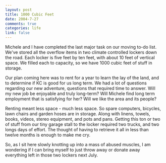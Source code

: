 ```yaml
--- 
layout: post
title: 1000 Cubic Feet
date: 2004-7-27
comments: true
categories: life
link: false
---
```

Michele and I have completed the last major task on our moving to-do list. We've stored all the overflow items in two climate controlled lockers down the road. Each locker is five feet by ten feet, with about 10 feet of vertical space. We filled each to capacity, so we have 1000 cubic feet of stuff in storage.

Our plan coming here was to rent for a year to learn the lay of the land, and to determine if KC is good for us long term. We had a lot of questions regarding our new adventure, questions that required time to answer. Will my new job be enjoyable and truly long-term? Will Michele find long term employment that is satisfying for her? Will we like the area and its people?

Renting meant less space - much less space. So spare computers, bicycles, lawn chairs and garden hoses are in storage. Along with linens, towels, books, videos, stereo equipment, and pots and pans. Getting this ton or two of stuff from our tiny garage stall to the locker required two trucks, and two longs days of effort. The thought of having to retrieve it all in less than twelve months is enough to make me cry.

So, as I sit here slowly knotting up into a mass of abused muscles, I am wondering if I can bring myself to just throw away or donate away everything left in those two lockers next July.
